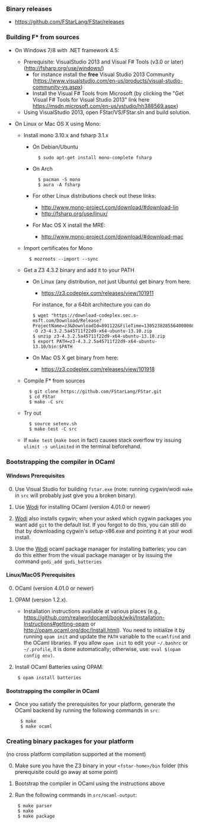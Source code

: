 ### Binary releases ###

- https://github.com/FStarLang/FStar/releases

### Building F* from sources ###

- On Windows 7/8 with .NET framework 4.5:
  - Prerequisite: VisualStudio 2013 and Visual F# Tools (v3.0 or later)
    (http://fsharp.org/use/windows/)
    - for instance install the **free** Visual Studio 2013 Community
      (https://www.visualstudio.com/en-us/products/visual-studio-community-vs.aspx)
    - Install the Visual F# Tools from Microsoft
      (by clicking the "Get Visual F# Tools for Visual Studio 2013"
       link here https://msdn.microsoft.com/en-us/vstudio/hh388569.aspx)
  - Using VisualStudio 2013, open FStar/VS/FStar.sln and build solution.

- On Linux or Mac OS X using Mono:
  - Install mono 3.10.x and fsharp 3.1.x
    - On Debian/Ubuntu

            $ sudo apt-get install mono-complete fsharp

    - On Arch

            $ pacman -S mono
            $ aura -A fsharp

    - For other Linux distributions check out these links:
      - http://www.mono-project.com/download/#download-lin
      - http://fsharp.org/use/linux/

    - For Mac OS X install the MRE:
      - http://www.mono-project.com/download/#download-mac


  - Import certificates for Mono

          $ mozroots --import --sync

  - Get a Z3 4.3.2 binary and add it to your PATH

    - On Linux (any distribution, not just Ubuntu) get binary from here:
      - https://z3.codeplex.com/releases/view/101911

      For instance, for a 64bit architecture you can do

          $ wget "https://download-codeplex.sec.s-msft.com/Download/Release?ProjectName=z3&DownloadId=891122&FileTime=130523828556400000&Build=20959" -O z3-4.3.2.5a45711f22d9-x64-ubuntu-13.10.zip
          $ unzip z3-4.3.2.5a45711f22d9-x64-ubuntu-13.10.zip
          $ export PATH=z3-4.3.2.5a45711f22d9-x64-ubuntu-13.10/bin:$PATH

    - On Mac OS X get binary from here:
      - https://z3.codeplex.com/releases/view/101918

  - Compile F* from sources

          $ git clone https://github.com/FStarLang/FStar.git
          $ cd FStar
          $ make -C src

  - Try out

          $ source setenv.sh
          $ make test -C src

  - If `make test` (`make boot` in fact) causes stack overflow try
    issuing `ulimit -s unlimited` in the terminal beforehand.

### Bootstrapping the compiler in OCaml ###

#### Windows Prerequisites ####

0. Use Visual Studio for building `fstar.exe`
   (note: running cygwin/wodi `make` in `src` will probably
   just give you a broken binary).

1. Use [Wodi] for installing OCaml (version 4.01.0 or newer)

2. [Wodi] also installs cygwin; when your asked which cygwin packages
   you want add `git` to the default list. If you forgot to do this,
   you can still do that by downloading cygwin's setup-x86.exe and
   pointing it at your wodi install.

3. Use the [Wodi] ocaml package manager for installing batteries;
   you can do this either from the visual package manager or
   by issuing the command `godi_add godi_batteries`

[Wodi]: http://wodi.forge.ocamlcore.org/

#### Linux/MacOS Prerequisites ####

0. OCaml (version 4.01.0 or newer)

1. OPAM (version 1.2.x).
   - Installation instructions available at various places
     (e.g., https://github.com/realworldocaml/book/wiki/Installation-Instructions#getting-opam
     or http://opam.ocaml.org/doc/Install.html).
     You need to initialize it by running `opam init` and update the `PATH`
     variable to the `ocamlfind` and the OCaml libraries. If you allow
     `opam init` to edit your `~/.bashrc` or `~/.profile`, it is done
     automatically; otherwise, use: `eval $(opam config env)`.

2. Install OCaml Batteries using OPAM:

        $ opam install batteries

#### Bootstrapping the compiler in OCaml ####

- Once you satisfy the prerequisites for your platform,
  generate the OCaml backend by running the following commands in `src`:

        $ make
        $ make ocaml

### Creating binary packages for your platform ###

(no cross platform compilation supported at the moment)

0. Make sure you have the Z3 binary in your `<fstar-home>/bin` folder (this prerequisite could go away at some point)

1. Bootstrap the compiler in OCaml using the instructions above

2. Run the following commands in `src/ocaml-output`:

        $ make parser
        $ make
        $ make package
